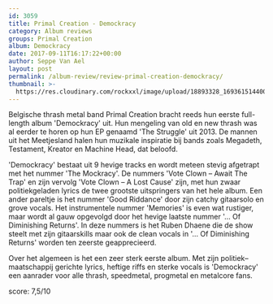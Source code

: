 ```yaml
---
id: 3059
title: Primal Creation - Demockracy
category: Album reviews
groups: Primal Creation
album: Demockracy
date: 2017-09-11T16:17:22+00:00
author: Seppe Van Ael
layout: post
permalink: /album-review/review-primal-creation-demockracy/
thumbnail: >-
  https://res.cloudinary.com/rockxxl/image/upload/18893328_1693615144001876_4077818920571497459_n.jpg
---
```

Belgische thrash metal band Primal Creation bracht reeds hun eerste full-length album 'Demockracy' uit. Hun mengeling van old en new thrash was al eerder te horen op hun EP genaamd 'The Struggle' uit 2013. De mannen uit het Meetjesland halen hun muzikale inspiratie bij bands zoals Megadeth, Testament, Kreator en Machine Head, dat beloofd.

'Demockracy' bestaat uit 9 hevige tracks en wordt meteen stevig afgetrapt met het nummer 'The Mockracy'. De nummers 'Vote Clown – Await The Trap' en zijn vervolg 'Vote Clown – A Lost Cause' zijn, met hun zwaar politiekgeladen lyrics de twee grootste uitspringers van het hele album. Een ander pareltje is het nummer 'Good Riddance' door zijn catchy gitaarsolo en grove vocals. Het instrumentele nummer 'Memories' is even wat rustiger, maar wordt al gauw opgevolgd door het hevige laatste nummer '… Of Diminishing Returns'. In deze nummers is het Ruben Dhaene die de show steelt met zijn gitaarskills maar ook de clean vocals in '… Of Diminishing Returns' worden ten zeerste geapprecieerd.

Over het algemeen is het een zeer sterk eerste album. Met zijn politiek–maatschappij gerichte lyrics, heftige riffs en sterke vocals is 'Demockracy' een aanrader voor alle thrash, speedmetal, progmetal en metalcore fans.

score: 7,5/10


